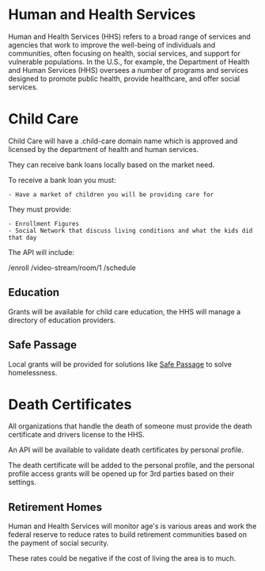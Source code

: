 # Human and Health Services

Human and Health Services (HHS) refers to a broad range of services and agencies that work to improve the well-being of individuals and communities, often focusing on health, social services, and support for vulnerable populations. In the U.S., for example, the Department of Health and Human Services (HHS) oversees a number of programs and services designed to promote public health, provide healthcare, and offer social services.

# Child Care

Child Care will have a .child-care domain name which is approved and licensed by the department of health and human services.

They can receive bank loans locally based on the market need.

To receive a bank loan you must:

    - Have a market of children you will be providing care for

They must provide:

    - Enrollment Figures
    - Social Network that discuss living conditions and what the kids did that day

The API will include:

/enroll
/video-stream/room/1
/schedule

## Education

Grants will be available for child care education, the HHS will manage a directory of education providers.

## Safe Passage

Local grants will be provided for solutions like [Safe Passage](/safe-passage/) to solve homelessness.

# Death Certificates

All organizations that handle the death of someone must provide the death certificate and drivers license to the HHS.

An API will be available to validate death certificates by personal profile.

The death certificate will be added to the personal profile, and the personal profile access grants will be opened up for 3rd parties based on their settings.

## Retirement Homes

Human and Health Services will monitor age's is various areas and work the federal reserve to reduce rates to build retirement communities based on the payment of social security.

These rates could be negative if the cost of living the area is to much.
